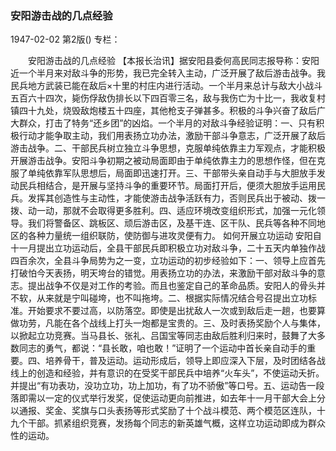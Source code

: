 ### 安阳游击战的几点经验

1947-02-02
第2版()
专栏：

　　安阳游击战的几点经验
    【本报长治讯】据安阳县委何高民同志报导称：安阳近一个半月来对敌斗争的形势，我已完全转入主动，广泛开展了敌后游击战争。我民兵地方武装已能在敌后×十里的村庄内进行活动。一个半月来总计与敌大小战斗五百六十四次，毙伤俘敌伪排长以下四百零三名，敌与我伤亡为十比一，我收复村镇四十九处，烧毁敌炮楼五十四座，其他枪支子弹甚多。积极的斗争兴奋了敌后广大群众，打击了特务“还乡团”的凶焰。一个半月的对敌斗争经验证明：一、只有积极行动才能争取主动，我们用表扬立功办法，激励干部斗争意志，广泛开展了敌后游击战争。二、干部民兵树立独立斗争思想，克服单纯依靠主力军观点，才能积极开展游击战争。安阳斗争初期之被动局面即由于单纯依靠主力的思想作怪，但在克服了单纯依靠军队思想后，局面即迅速打开。三、干部带头亲自动手与大胆放手发动民兵相结合，是开展与坚持斗争的重要环节。局面打开后，便须大胆放手运用民兵。发挥其创造性与主动性，才能使游击战争活跃有力，否则民兵出于被动、拨一拨、动一动，那就不会取得更多胜利。四、适应环境改变组织形式，加强一元化领导。我们将警备区、跳板区、顽后游击区，及基干连、区干队、民兵等各种不同地区的各种力量统一组织联防，使防御与进攻灵便有力。
    如何开展立功运动
    安阳自十一月提出立功运动后，全县干部民兵即积极立功对敌斗争，二十五天内单独作战四百余次，全县斗争局势为之一变，立功运动的初步经验如下：一、领导上应首先打破怕今天表扬，明天垮台的错觉。用表扬立功的办法，来激励干部对敌斗争的意志。提出战争不仅是对工作的考验。而且也鉴定自己的革命品质。安阳人的骨头并不软，从来就是宁叫碰垮，也不叫拖垮。二、根据实际情况结合号召提出立功标准。开始要求不要过高，以防落空。即使是出扰敌人一次或到敌后走一趟，也要算做功劳，凡能在各个战线上打头一炮都是宝贵的。三、及时表扬奖励个人与集体，以掀起立功竞赛。当马县长、张礼、吕国宝等同志由敌后胜利归来时，鼓舞了大多数同志的勇气，都说：“县长敢，咱也敢！”证明了一个运动中首长亲自动手的重要。四、培养骨干，普及运动。运动形成后，领导上即应深入下层，及时团结各战线上的创造和经验，并有意识的在受奖干部民兵中培养“火车头”，不使运动夭折。并提出“有功表功，没功立功，功上加功，有了功不骄傲”等口号。五、运动告一段落即需以一定的仪式举行发奖，促使运动更向前推进，如去年十一月干部大会上分以通报、奖金、奖旗与口头表扬等形式奖励了十个战斗模范、两个模范区连队，十九个干部。抓紧组织竞赛，发扬每个同志的新英雄气概，这样立功运动即成为群众性的运动。
